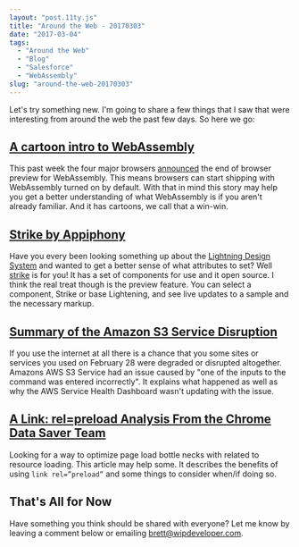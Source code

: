 ```yaml
---
layout: "post.11ty.js"
title: "Around the Web - 20170303"
date: "2017-03-04"
tags: 
  - "Around the Web"
  - "Blog"
  - "Salesforce"
  - "WebAssembly"
slug: "around-the-web-20170303"
---
```


Let's try something new. I'm going to share a few things that I saw that were interesting from around the web the past few days. So here we go:

## [A cartoon intro to WebAssembly](https://hacks.mozilla.org/2017/02/a-cartoon-intro-to-webassembly/)

This past week the four major browsers [announced](https://lists.w3.org/Archives/Public/public-webassembly/2017Feb/0002.html) the end of browser preview for WebAssembly. This means browsers can start shipping with WebAssembly turned on by default. With that in mind this story may help you get a better understanding of what WebAssembly is if you aren't already familiar. And it has cartoons, we call that a win-win.

## [Strike by Appiphony](http://www.lightningstrike.io/)

Have you every been looking something up about the [Lightning Design System](https://www.lightningdesignsystem.com/) and wanted to get a better sense of what attributes to set? Well [strike](http://www.lightningstrike.io/) is for you! It has a set of components for use and it open source. I think the real treat though is the preview feature. You can select a component, Strike or base Lightening, and see live updates to a sample and the necessary markup.

## [Summary of the Amazon S3 Service Disruption](https://aws.amazon.com/message/41926/)

If you use the internet at all there is a chance that you some sites or services you used on February 28 were degraded or disrupted altogether. Amazons AWS S3 Service had an issue caused by "one of the inputs to the command was entered incorrectly". It explains what happened as well as why the AWS Service Health Dashboard wasn't updating with the issue.

## [A Link: rel=preload Analysis From the Chrome Data Saver Team](https://medium.com/reloading/a-link-rel-preload-analysis-from-the-chrome-data-saver-team-5edf54b08715#.g8qby7xt7)

Looking for a way to optimize page load bottle necks with related to resource loading. This article may help some. It describes the benefits of using `link rel=”preload”` and some things to consider when/if doing so.

## That's All for Now

Have something you think should be shared with everyone? Let me know by leaving a comment below or emailing [brett@wipdeveloper.com](mailto:brett@wipdeveloper.com).

